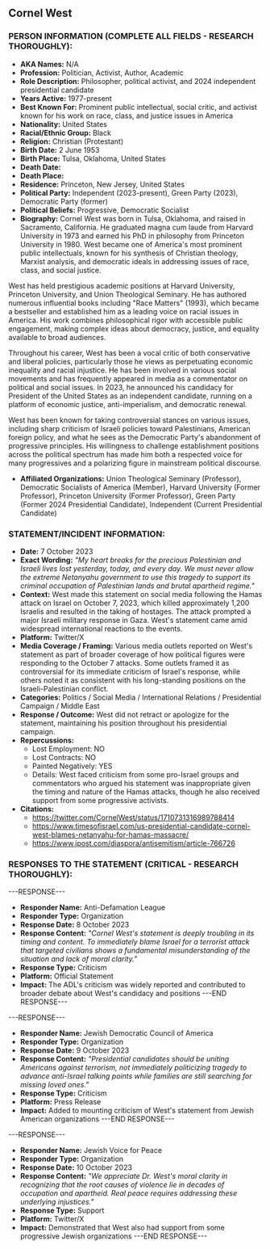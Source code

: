 ## Cornel West

### PERSON INFORMATION (COMPLETE ALL FIELDS - RESEARCH THOROUGHLY):

- **AKA Names:** N/A
- **Profession:** Politician, Activist, Author, Academic
- **Role Description:** Philosopher, political activist, and 2024 independent presidential candidate
- **Years Active:** 1977-present
- **Best Known For:** Prominent public intellectual, social critic, and activist known for his work on race, class, and justice issues in America
- **Nationality:** United States
- **Racial/Ethnic Group:** Black
- **Religion:** Christian (Protestant)
- **Birth Date:** 2 June 1953
- **Birth Place:** Tulsa, Oklahoma, United States
- **Death Date:** 
- **Death Place:** 
- **Residence:** Princeton, New Jersey, United States
- **Political Party:** Independent (2023-present), Green Party (2023), Democratic Party (former)
- **Political Beliefs:** Progressive, Democratic Socialist
- **Biography:** Cornel West was born in Tulsa, Oklahoma, and raised in Sacramento, California. He graduated magna cum laude from Harvard University in 1973 and earned his PhD in philosophy from Princeton University in 1980. West became one of America's most prominent public intellectuals, known for his synthesis of Christian theology, Marxist analysis, and democratic ideals in addressing issues of race, class, and social justice.

West has held prestigious academic positions at Harvard University, Princeton University, and Union Theological Seminary. He has authored numerous influential books including "Race Matters" (1993), which became a bestseller and established him as a leading voice on racial issues in America. His work combines philosophical rigor with accessible public engagement, making complex ideas about democracy, justice, and equality available to broad audiences.

Throughout his career, West has been a vocal critic of both conservative and liberal policies, particularly those he views as perpetuating economic inequality and racial injustice. He has been involved in various social movements and has frequently appeared in media as a commentator on political and social issues. In 2023, he announced his candidacy for President of the United States as an independent candidate, running on a platform of economic justice, anti-imperialism, and democratic renewal.

West has been known for taking controversial stances on various issues, including sharp criticism of Israeli policies toward Palestinians, American foreign policy, and what he sees as the Democratic Party's abandonment of progressive principles. His willingness to challenge establishment positions across the political spectrum has made him both a respected voice for many progressives and a polarizing figure in mainstream political discourse.

- **Affiliated Organizations:** Union Theological Seminary (Professor), Democratic Socialists of America (Member), Harvard University (Former Professor), Princeton University (Former Professor), Green Party (Former 2024 Presidential Candidate), Independent (Current Presidential Candidate)

### STATEMENT/INCIDENT INFORMATION:
- **Date:** 7 October 2023
- **Exact Wording:** *"My heart breaks for the precious Palestinian and Israeli lives lost yesterday, today, and every day. We must never allow the extreme Netanyahu government to use this tragedy to support its criminal occupation of Palestinian lands and brutal apartheid regime."*
- **Context:** West made this statement on social media following the Hamas attack on Israel on October 7, 2023, which killed approximately 1,200 Israelis and resulted in the taking of hostages. The attack prompted a major Israeli military response in Gaza. West's statement came amid widespread international reactions to the events.
- **Platform:** Twitter/X
- **Media Coverage / Framing:** Various media outlets reported on West's statement as part of broader coverage of how political figures were responding to the October 7 attacks. Some outlets framed it as controversial for its immediate criticism of Israel's response, while others noted it as consistent with his long-standing positions on the Israeli-Palestinian conflict.
- **Categories:** Politics / Social Media / International Relations / Presidential Campaign / Middle East
- **Response / Outcome:** West did not retract or apologize for the statement, maintaining his position throughout his presidential campaign.
- **Repercussions:**
  - Lost Employment: NO
  - Lost Contracts: NO
  - Painted Negatively: YES
  - Details: West faced criticism from some pro-Israel groups and commentators who argued his statement was inappropriate given the timing and nature of the Hamas attacks, though he also received support from some progressive activists.
- **Citations:** 
  - https://twitter.com/CornelWest/status/1710731316989788414
  - https://www.timesofisrael.com/us-presidential-candidate-cornel-west-blames-netanyahu-for-hamas-massacre/
  - https://www.jpost.com/diaspora/antisemitism/article-766726

### RESPONSES TO THE STATEMENT (CRITICAL - RESEARCH THOROUGHLY):

---RESPONSE---
- **Responder Name:** Anti-Defamation League
- **Responder Type:** Organization  
- **Response Date:** 8 October 2023
- **Response Content:** *"Cornel West's statement is deeply troubling in its timing and content. To immediately blame Israel for a terrorist attack that targeted civilians shows a fundamental misunderstanding of the situation and lack of moral clarity."*
- **Response Type:** Criticism
- **Platform:** Official Statement
- **Impact:** The ADL's criticism was widely reported and contributed to broader debate about West's candidacy and positions
---END RESPONSE---

---RESPONSE---
- **Responder Name:** Jewish Democratic Council of America
- **Responder Type:** Organization
- **Response Date:** 9 October 2023  
- **Response Content:** *"Presidential candidates should be uniting Americans against terrorism, not immediately politicizing tragedy to advance anti-Israel talking points while families are still searching for missing loved ones."*
- **Response Type:** Criticism
- **Platform:** Press Release
- **Impact:** Added to mounting criticism of West's statement from Jewish American organizations
---END RESPONSE---

---RESPONSE---
- **Responder Name:** Jewish Voice for Peace
- **Responder Type:** Organization
- **Response Date:** 10 October 2023
- **Response Content:** *"We appreciate Dr. West's moral clarity in recognizing that the root causes of violence lie in decades of occupation and apartheid. Real peace requires addressing these underlying injustices."*
- **Response Type:** Support
- **Platform:** Twitter/X
- **Impact:** Demonstrated that West also had support from some progressive Jewish organizations
---END RESPONSE---